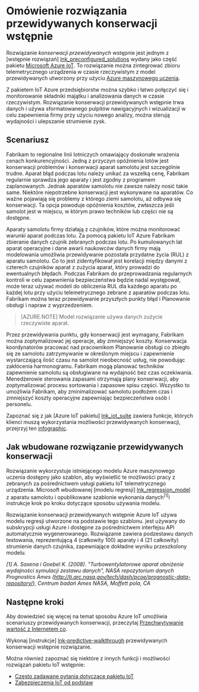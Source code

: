 <properties
 pageTitle="Konserwacja przewidywanych wstępnie rozwiązanie | Microsoft Azure"
 description="Opis konserwacji przewidywanych Azure IoT wstępnie rozwiązanie."
 services=""
 suite="iot-suite"
 documentationCenter=""
 authors="stevehob"
 manager="timlt"
 editor=""/>

<tags
 ms.service="iot-suite"
 ms.devlang="na"
 ms.topic="get-started-article"
 ms.tgt_pltfrm="na"
 ms.workload="na"
 ms.date="08/17/2016"
 ms.author="araguila"/>

# <a name="predictive-maintenance-preconfigured-solution-overview"></a>Omówienie rozwiązania przewidywanych konserwacji wstępnie

Rozwiązanie *konserwacji przewidywanych* wstępnie jest jednym z [wstępnie rozwiązań] [ lnk_preconfigured_solutions] wydany jako część pakietu [Microsoft Azure IoT][lnk_iot_suite]. To rozwiązanie można zintegrować zbioru telemetrycznego urządzenia w czasie rzeczywistym z model przewidywanych utworzony przy użyciu [Azure maszynowego uczenia][lnk_machine_learning].


Z pakietem IoT Azure przedsiębiorstw można szybko i łatwo połączyć się i monitorowanie składniki majątku i analizowania danych w czasie rzeczywistym. Rozwiązanie konserwacji przewidywanych wstępnie trwa danych i używa sformatowanego pulpitów nawigacyjnych i wizualizacji w celu zapewnienia firmy przy użyciu nowego analizy, można sterują wydajności i ulepszanie strumienie zysk.

## <a name="the-scenario"></a>Scenariusz

Fabrikam to regionalne linii lotniczych omawiający doskonałe wrażenia cenach konkurencyjności. Jedną z przyczyn opóźnienia lotów jest konserwacji problemów i konserwacji aparat samolotu jest szczególnie trudne. Aparat błąd podczas lotu należy unikać za wszelką cenę, Fabrikam regularnie sprawdza jego aparaty i jest zgodny z programem zaplanowanych. Jednak aparatów samolotu nie zawsze należy nosić takie same. Niektóre niepotrzebne konserwacji jest wykonywane na aparatów. Co ważne pojawiają się problemy z którego ziemi samolotu, aż odbywa się konserwacji. Ta opcja powoduje opóźnienia kosztów, zwłaszcza jeśli samolot jest w miejscu, w którym prawo techników lub części nie są dostępne.

Aparaty samolotu firmy działają z czujników, które można monitorować warunki aparat podczas lotu. Za pomocą pakietu IoT Azure Fabrikam zbieranie danych czujnik zebranych podczas lotu. Po kumulowanych lat aparat operacyjne i dane awarii naukowców danych firmy mają modelowania umożliwia przewidywanie pozostała przydatne życia (RUL) z aparatu samolotu. Co to jest zidentyfikował jest korelacji między danymi z czterech czujników aparat z zużycia aparat, który prowadzi do ewentualnych błędach. Podczas Fabrikam do przeprowadzania regularnych kontroli w celu zapewnienia bezpieczeństwa będzie nadal występował, może teraz używać modeli do obliczenia RUL dla każdego aparatu po każdej lotu przy użyciu telemetrycznego zebrane z aparatów podczas lotu. Fabrikam można teraz przewidywanie przyszłych punkty błąd i Planowanie obsługi i napraw z wyprzedzeniem.

> [AZURE.NOTE] Model rozwiązanie używa danych zużycie rzeczywiste aparat.

Przez przewidywania punktu, gdy konserwacji jest wymagany, Fabrikam można zoptymalizować jej operacje, aby zmniejszyć koszty. Konserwacja koordynatorów pracować nad pracownikom Planowanie obsługi co zbiegło się ze samolotu zatrzymywanie w określonym miejscu i zapewnienie wystarczającą ilość czasu na samolot nieobecność usług, nie powodując zakłócenia harmonogramu. Fabrikam mogą planować techników zapewnienie samolotu są obsługiwane na wydajność bez czas oczekiwania. Menedżerowie sterowania zapasami otrzymają plany konserwacji, aby zoptymalizować procesu sortowania i zapasowe spisu części. Wszystko to umożliwia Fabrikam, aby zminimalizować samolotu podłożem czas i zmniejszyć koszty operacyjne zapewniając bezpieczeństwa osób i personelu.

Zapoznać się z jak [Azure IoT pakietu] [ lnk_iot_suite] zawiera funkcje, których klienci muszą wykorzystania możliwości przewidywanych konserwacji, przejrzyj ten [infographic][lnk_infographic].

## <a name="how-the-predictive-maintenance-solution-is-built"></a>Jak wbudowane rozwiązanie przewidywanych konserwacji

Rozwiązanie wykorzystuje istniejącego modelu Azure maszynowego uczenia dostępny jako szablon, aby wyświetlić te możliwości pracy z zebranych za pośrednictwem usługi pakietu IoT telemetrycznego urządzenia. Microsoft wbudowanej [modelu regresji] [ lnk_regression_model] z aparatu samolotu i opublikowane szablonie wykonania danych<sup>\[1\]</sup>i instrukcje krok po kroku dotyczące sposobu używania modelu.

Rozwiązanie konserwacji przewidywanych wstępnie Azure IoT używa modelu regresji utworzone na podstawie tego szablonu. jest używany do subskrypcji usługi Azure i dostępne za pośrednictwem interfejsu API automatycznie wygenerowanego. Rozwiązanie zawiera podzestawu danych testowania, reprezentującą 4 (całkowity 100) aparaty i 4 (21 całkowity) strumienie danych czujnika, zapewniające dokładne wyniku przeszkolony modelu.

*\[1\] A. Saxena i Goebel K. (2008). "Turbowentylatorowe aparat obniżenie wydajności symulacji zestawu danych", NASA repozytorium danych Prognostics Ames (http://ti.arc.nasa.gov/tech/dash/pcoe/prognostic-data-repository/), Centrum badań Ames NASA, Moffett pola, CA*

## <a name="next-steps"></a>Następne kroki

Aby dowiedzieć się więcej na temat sposobu Azure IoT umożliwia scenariuszy przewidywanych konserwacji, przeczytaj [Przechwytywanie wartość z Internetem co][lnk_capture_value].

Wykonaj [instrukcje] [ lnk-predictive-walkthrough] przewidywanych konserwacji wstępnie rozwiązanie.

[lnk-predictive-walkthrough]: iot-suite-predictive-walkthrough.md
[lnk_preconfigured_solutions]: iot-suite-what-are-preconfigured-solutions.md
[lnk_iot_suite]: iot-suite-overview.md
[lnk_machine_learning]: https://azure.microsoft.com/services/machine-learning/
[lnk_infographic]: https://www.microsoft.com/server-cloud/predictivemaintenance/Index.html
[lnk_regression_model]: http://gallery.cortanaanalytics.com/Collection/Predictive-Maintenance-Template-3
[lnk_capture_value]: http://download.microsoft.com/download/0/7/D/07D394CE-185D-4B96-AC3C-9B61179F7080/Capture_value_from_the_Internet%20of%20Things_with_Predictive_Maintenance.PDF

Można również zapoznać się niektóre z innych funkcji i możliwości rozwiązań pakietu IoT wstępnie:

- [Często zadawane pytania dotyczące pakietu IoT][lnk-faq]
- [Zabezpieczenia IoT od podstaw][lnk-security-groundup]

[lnk-faq]: iot-suite-faq.md
[lnk-security-groundup]: securing-iot-ground-up.md
